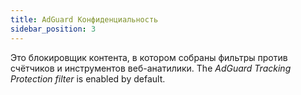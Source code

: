 ```yaml
---
title: AdGuard Конфиденциальность
sidebar_position: 3
---
```


Это блокировщик контента, в котором собраны фильтры против счётчиков и инструментов веб-анатилики. The _AdGuard Tracking Protection filter_ is enabled by default.
